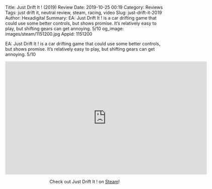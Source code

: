 Title: Just Drift It ! (2019) Review
Date: 2019-10-25 00:19
Category: Reviews
Tags: just drift it, neutral review, steam, racing, video
Slug: just-drift-it-2019
Author: Hexadigital
Summary: EA: Just Drift It ! is a car drifting game that could use some better controls, but shows promise. It’s relatively easy to play, but shifting gears can get annoying. 5/10
og_image: images/steam/1151200.jpg
Appid: 1151200

EA: Just Drift It ! is a car drifting game that could use some better controls, but shows promise. It’s relatively easy to play, but shifting gears can get annoying. 5/10

<center><iframe src="https://www.youtube.com/embed/EKZAkdzJahM?feature=oembed" allow="accelerometer; autoplay; encrypted-media; gyroscope; picture-in-picture" width="640" height="360" frameborder="0"></iframe>

Check out Just Drift It ! on [Steam](https://store.steampowered.com/app/1151200/?curator_clanid=34633900)!</center>